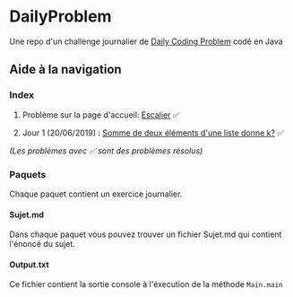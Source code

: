 # DailyProblem
Une repo d'un challenge journalier de [Daily Coding Problem](https://www.dailycodingproblem.com/) codé en Java

## Aide à la navigation

### Index


1. Problème sur la page d'accueil: [Escalier](./src/Staircase/) :white_check_mark:

2. Jour 1 (20/06/2019) : [Somme de deux éléments d'une liste donne k?](./src/Addup/) :white_check_mark:

_(Les problèmes avec :white_check_mark: sont des problèmes résolus)_

### Paquets

Chaque paquet contient un exercice journalier.

#### Sujet.md

Dans chaque paquet vous pouvez trouver un fichier Sujet.md qui contient l'énoncé du sujet.

#### Output.txt

Ce fichier contient la sortie console à l'éxecution de la méthode `Main.main` 
